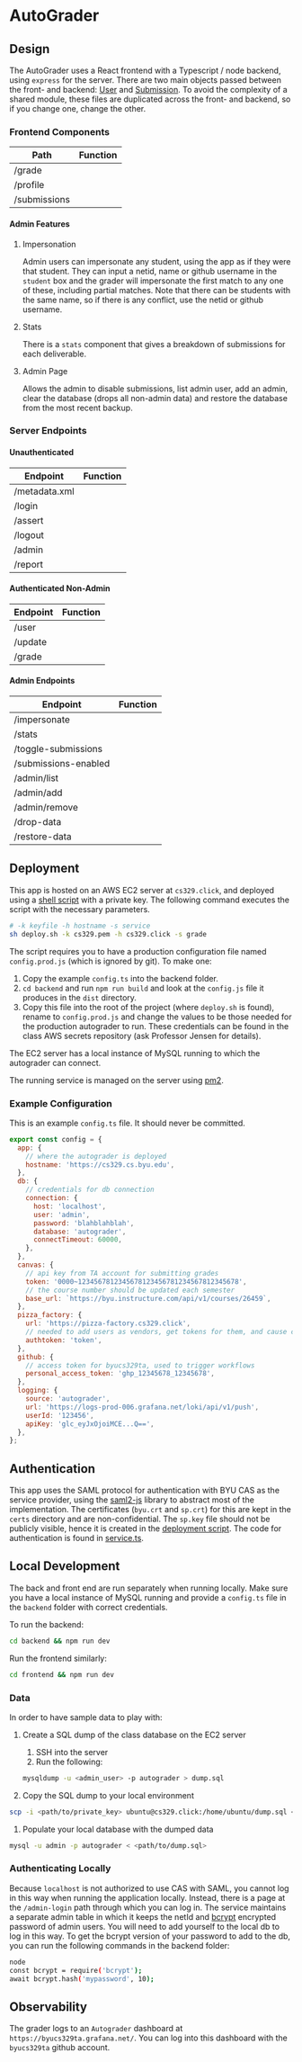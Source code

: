 # AutoGrader

## Design

The AutoGrader uses a React frontend with a Typescript / node backend, using `express` for the server. There are two main objects passed between the front- and backend: [User](frontend/src/model/domain/User.ts) and [Submission](frontend/src/model/domain/Submission.ts). To avoid the complexity of a shared module, these files are duplicated across the front- and backend, so if you change one, change the other.

### Frontend Components

| Path         | Function |
| ------------ | -------- |
| /grade       |          |
| /profile     |          |
| /submissions |          |

#### Admin Features

1. Impersonation

   Admin users can impersonate any student, using the app as if they were that student. They can input a netid, name or github username in the `student` box and the grader will impersonate the first match to any one of these, including partial matches. Note that there can be students with the same name, so if there is any conflict, use the netid or github username.

1. Stats

   There is a `stats` component that gives a breakdown of submissions for each deliverable.

1. Admin Page

   Allows the admin to disable submissions, list admin user, add an admin, clear the database (drops all non-admin data) and restore the database from the most recent backup.

### Server Endpoints

#### Unauthenticated

| Endpoint      | Function |
| ------------- | -------- |
| /metadata.xml |          |
| /login        |          |
| /assert       |          |
| /logout       |          |
| /admin        |          |
| /report       |          |

#### Authenticated Non-Admin

| Endpoint | Function |
| -------- | -------- |
| /user    |          |
| /update  |          |
| /grade   |          |

#### Admin Endpoints

| Endpoint             | Function |
| -------------------- | -------- |
| /impersonate         |          |
| /stats               |          |
| /toggle-submissions  |          |
| /submissions-enabled |          |
| /admin/list          |          |
| /admin/add           |          |
| /admin/remove        |          |
| /drop-data           |          |
| /restore-data        |          |

## Deployment

This app is hosted on an AWS EC2 server at `cs329.click`, and deployed using a [shell script](deploy.sh) with a private key. The following command executes the script with the necessary parameters.

```sh
# -k keyfile -h hostname -s service
sh deploy.sh -k cs329.pem -h cs329.click -s grade
```

The script requires you to have a production configuration file named `config.prod.js` (which is ignored by git). To make one:

1. Copy the example `config.ts` into the backend folder.
2. `cd backend` and run `npm run build` and look at the `config.js` file it produces in the `dist` directory.
3. Copy this file into the root of the project (where `deploy.sh` is found), rename to `config.prod.js` and change the values to be those needed for the production autograder to run. These credentials can be found in the class AWS secrets repository (ask Professor Jensen for details).

The EC2 server has a local instance of MySQL running to which the autograder can connect.

The running service is managed on the server using [pm2](https://www.npmjs.com/package/pm2).

### Example Configuration

This is an example `config.ts` file. It should never be committed.

```javascript
export const config = {
  app: {
    // where the autograder is deployed
    hostname: 'https://cs329.cs.byu.edu',
  },
  db: {
    // credentials for db connection
    connection: {
      host: 'localhost',
      user: 'admin',
      password: 'blahblahblah',
      database: 'autograder',
      connectTimeout: 60000,
    },
  },
  canvas: {
    // api key from TA account for submitting grades
    token: '0000~1234567812345678123456781234567812345678',
    // the course number should be updated each semester
    base_url: `https://byu.instructure.com/api/v1/courses/26459`,
  },
  pizza_factory: {
    url: 'https://pizza-factory.cs329.click',
    // needed to add users as vendors, get tokens for them, and cause chaos
    authtoken: 'token',
  },
  github: {
    // access token for byucs329ta, used to trigger workflows
    personal_access_token: 'ghp_12345678_12345678',
  },
  logging: {
    source: 'autograder',
    url: 'https://logs-prod-006.grafana.net/loki/api/v1/push',
    userId: '123456',
    apiKey: 'glc_eyJxOjoiMCE...Q==',
  },
};
```

## Authentication

This app uses the SAML protocol for authentication with BYU CAS as the service provider, using the [saml2-js](https://www.npmjs.com/package/saml2-js) library to abstract most of the implementation. The certificates (`byu.crt` and `sp.crt`) for this are kept in the `certs` directory and are non-confidential. The `sp.key` file should not be publicly visible, hence it is created in the [deployment script](deploy.sh). The code for authentication is found in [service.ts](backend/service.ts).

## Local Development

The back and front end are run separately when running locally. Make sure you have a local instance of MySQL running and provide a `config.ts` file in the `backend` folder with correct credentials.

To run the backend:

```sh
cd backend && npm run dev
```

Run the frontend similarly:

```sh
cd frontend && npm run dev
```

### Data

In order to have sample data to play with:

1. Create a SQL dump of the class database on the EC2 server

   1. SSH into the server
   1. Run the following:

   ```sh
   mysqldump -u <admin_user> -p autograder > dump.sql
   ```

1. Copy the SQL dump to your local environment

```sh
scp -i <path/to/private_key> ubuntu@cs329.click:/home/ubuntu/dump.sql <path/to/local/destination>
```

1. Populate your local database with the dumped data

```sh
mysql -u admin -p autograder < <path/to/dump.sql>
```

### Authenticating Locally

Because `localhost` is not authorized to use CAS with SAML, you cannot log in this way when running the application locally. Instead, there is a page at the `/admin-login` path through which you can log in. The service maintains a separate admin table in which it keeps the netId and [bcrypt](https://www.npmjs.com/package/bcrypt) encrypted password of admin users. You will need to add yourself to the local db to log in this way. To get the bcrypt version of your password to add to the db, you can run the following commands in the backend folder:

```sh
node
const bcrypt = require('bcrypt');
await bcrypt.hash('mypassword', 10);
```

## Observability

The grader logs to an `Autograder` dashboard at `https://byucs329ta.grafana.net/`. You can log into this dashboard with the `byucs329ta` github account.
